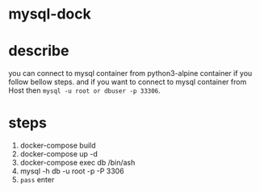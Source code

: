 # mysql-dock
# describe
you can connect to mysql container from python3-alpine container if you follow bellow steps.
and if you want to connect to mysql container from Host then `mysql -u root or dbuser -p 33306`.

# steps
1. docker-compose build
1. docker-compose up -d
1. docker-compose exec db /bin/ash
1. mysql -h db -u root -p -P 3306
1. ```pass``` enter
